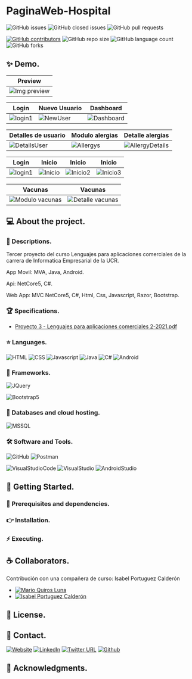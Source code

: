 # PaginaWeb-Hospital

![GitHub issues](https://img.shields.io/github/issues/MarioQuirosLuna/PaginaWeb-Hospital)
![GitHub closed issues](https://img.shields.io/github/issues-closed/MarioQuirosLuna/PaginaWeb-Hospital)
![GitHub pull requests](https://img.shields.io/github/issues-pr/MarioQuirosLuna/PaginaWeb-Hospital)

[![GitHub contributors](https://img.shields.io/github/contributors/MarioQuirosLuna/PaginaWeb-Hospital.svg?color=blue)](https://github.com/MarioQuirosLuna/PaginaWeb-Hospital/network)
![GitHub repo size](https://img.shields.io/github/repo-size/MarioQuirosLuna/PaginaWeb-Hospital)
![GitHub language count](https://img.shields.io/github/languages/count/MarioQuirosLuna/PaginaWeb-Hospital)
![GitHub forks](https://img.shields.io/github/forks/MarioQuirosLuna/PaginaWeb-Hospital)

## ✨ Demo.

|Preview|
|--|
|![Img preview](https://res.cloudinary.com/dusx4zdpz/image/upload/v1638990442/portfolio/portfolio/Hospital_cmxmpd.png)|

|Login|Nuevo Usuario|Dashboard|
|--|--|--|
|![login1](https://user-images.githubusercontent.com/37676736/130338283-ec2f4c66-fb0d-41bc-9c5f-af9e1314de06.png)|![NewUser](https://user-images.githubusercontent.com/37676736/130338286-46e7f58b-0a82-42dd-a732-a739f208ff2d.png)|![Dashboard](https://user-images.githubusercontent.com/37676736/130338291-fb0167e2-8ec6-4de6-9c73-4303d5dcd00e.png)|

|Detalles de usuario|Modulo alergias|Detalle alergias|
|--|--|--|
![DetailsUser](https://user-images.githubusercontent.com/37676736/130338297-714fb2dd-f519-45c4-964e-bc8d83983c1b.png)|![Allergys](https://user-images.githubusercontent.com/37676736/130338302-bf437aa9-9a83-4605-bc64-59357cfec2a3.png)|![AllergyDetails](https://user-images.githubusercontent.com/37676736/130338304-0b927ef1-6888-49cd-92b1-3f23a3fa3e73.png)|

|Login|Inicio|Inicio|Inicio|
|--|--|--|--|
|![login1](https://user-images.githubusercontent.com/37676736/143904560-a350984e-b96a-4b0e-885f-eaa5bc57e419.jpg)|![Inicio](https://user-images.githubusercontent.com/37676736/130338393-c4d12293-eb38-4731-9ae9-173331b2befd.png)|![Inicio2](https://user-images.githubusercontent.com/37676736/130338394-f8c926b7-9385-4bd2-8da9-4f6ed7477c2f.png)|![Inicio3](https://user-images.githubusercontent.com/37676736/130338397-cce39264-fe61-4650-836c-c1124196bdb2.png)|

|Vacunas|Vacunas|
|--|--|
|![Modulo vacunas](https://user-images.githubusercontent.com/37676736/130338400-9f4e0488-955e-4946-813d-1f3e2d946169.png)|![Detalle vacunas](https://user-images.githubusercontent.com/37676736/130338402-927bdd42-a26e-4ec2-a1ad-4c7c2116180c.png)|

## 💻 About the project.

   ### 📜 Descriptions.
   
   Tercer proyecto del curso Lenguajes para aplicaciones comerciales de la carrera de Informatica Empresarial de la UCR.
   
   App Movil: MVA, Java, Android.
   
   Api: NetCore5, C#.
   
   Web App: MVC NetCore5, C#, Html, Css, Javascript, Razor, Bootstrap.
   
   ### 🏆 Specifications.
   
   - [Proyecto 3 - Lenguajes para aplicaciones comerciales 2-2021.pdf](https://github.com/MarioQuirosLuna/PaginaWeb-Hospital/files/7026399/Proyecto.3.-.Lenguajes.para.aplicaciones.comerciales.2-2021.pdf)

   ### ⭐ Languages.
   
  ![HTML](https://custom-icon-badges.herokuapp.com/badge/-HTML-%23E34F26?style=flat&logo=html5&logoColor=white&labelColor=111)
  ![CSS](https://custom-icon-badges.herokuapp.com/badge/-CSS-%231572b6?style=flat&logo=css3&logoColor=white&labelColor=111)
  ![Javascript](https://custom-icon-badges.herokuapp.com/badge/-JavaScript-%23F7DF1E?style=flat&logo=javascript&logoColor=white&labelColor=111)
  ![Java](https://custom-icon-badges.herokuapp.com/badge/-Java-%23007396?style=flat&logo=java&logoColor=white&labelColor=111)
  ![C#](https://custom-icon-badges.herokuapp.com/badge/-CSharp-%23239120?style=flat&logo=csharp&logoColor=white&labelColor=111)
  ![Android](https://custom-icon-badges.herokuapp.com/badge/-Android-%233DDC84?style=flat&logo=Android&logoColor=white&labelColor=111)

   ### 🎨 Frameworks.
   
  ![JQuery](https://custom-icon-badges.herokuapp.com/badge/-JQuery-%230769AD?style=flat&logo=jQuery&logoColor=white&labelColor=111)
  
  ![Bootstrap5](https://custom-icon-badges.herokuapp.com/badge/-Bootstrap5-%237952B3?style=flat&logo=bootstrap&logoColor=white&labelColor=111)
   
   ### 💾 Databases and cloud hosting.
  
  ![MSSQL](https://custom-icon-badges.herokuapp.com/badge/-MSSQL-%23CC2927?style=flat&logo=MicrosoftSQLServer&logoColor=white&labelColor=111)
  
   ### 🛠️ Software and Tools.
   
  ![GitHub](https://custom-icon-badges.herokuapp.com/badge/-GitHub-%23181717?style=flat&logo=github&logoColor=white&labelColor=111)
  ![Postman](https://custom-icon-badges.herokuapp.com/badge/-Postman-%23FF6C37?style=flat&logo=Postman&logoColor=white&labelColor=111)

  ![VisualStudioCode](https://custom-icon-badges.herokuapp.com/badge/-VisualStudioCode-%23007ACC?style=flat&logo=VisualStudioCode&logoColor=white&labelColor=111)
  ![VisualStudio](https://custom-icon-badges.herokuapp.com/badge/-VisualStudio-%235C2D91?style=flat&logo=VisualStudio&logoColor=white&labelColor=111)
  ![AndroidStudio](https://custom-icon-badges.herokuapp.com/badge/-AndroidStudio-%233DDC84?style=flat&logo=AndroidStudio&logoColor=white&labelColor=111)

## 🚀 Getting Started.

   ### 📌 Prerequisites and dependencies.

   ### 👉 Installation.

   ### ⚡ Executing.

## ☕ Collaborators.

   Contribución con una compañera de curso: Isabel Portuguez Calderón 
   
   * [![Mario Quiros Luna](https://custom-icon-badges.herokuapp.com/badge/-Mario%20Quirós%20Luna-%23181717?style=flat&logo=github&logoColor=white&labelColor=111)](https://github.com/MarioQuirosLuna)
  * [![Isabel Portuguez Calderón](https://custom-icon-badges.herokuapp.com/badge/-Isabel%20Portuguez%20Calderón-%23181717?style=flat&logo=github&logoColor=white&labelColor=111)](https://github.com/IsaPortuguez)

## 📝 License.

## 💬 Contact.

[![Website](https://img.shields.io/website?label=Portfolio&up_color=%231E0A46&up_message=Mario%20Quiros%20Luna%20Dev&url=https%3A%2F%2Fmarioql-dev.vercel.app%2F)](https://marioql-dev.vercel.app/)
[![LinkedIn](https://custom-icon-badges.herokuapp.com/badge/-LinkedIn%20Mario%20Quirós%20Luna-%230A66C2?style=flat&logo=LinkedIn&logoColor=white&labelColor=111)](https://www.linkedin.com/in/mario-quir%C3%B3s-luna-dev-b99050206/)
[![Twitter URL](https://img.shields.io/twitter/url?label=Twitter%20%40MarioQuirosL&style=social&url=https%3A%2F%2Ftwitter.com%2FMarioQuirosL)](https://twitter.com/MarioQuirosL)
[![Github](https://img.shields.io/github/followers/MarioQuirosLuna?label=Github&style=social)](https://github.com/MarioQuirosLuna)

## 💜 Acknowledgments.
